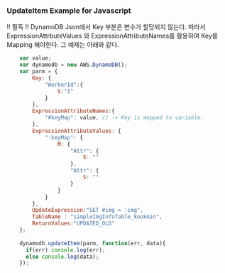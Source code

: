 ### UpdateItem Example for Javascript

!! 필독 !!
DynamoDB Json에서 Key 부분은 변수가 할당되지 않는다. 
따라서 ExpressionAttrbuteValues 와 ExpressionAttributeNames를 활용하여 Key를 Mapping 해야한다.
그 예제는 아래와 같다.

```Javascript
	var value;
	var dynamodb = new AWS.DynamoDB();
	var parm = {
		Key: {
			"WorkerId":{
				S:"1"
			}
		},
		ExpressionAttributeNames:{
			"#keyMap": value, // -> Key is mapped to variable.
		},
		ExpressionAttributeValues: {
			":keyMap": {
				M: {
					"Attr": {
						S: ""
					},
					"Attr": {
						S: ""
					}
				}
			}
		},
		UpdateExpression:"SET #img = :img",
		TableName : "simpleImgInfoTable_kookmin",
		ReturnValues:"UPDATED_OLD"
	};
  
  	dynamodb.updateItem(parm, function(err, data){
  	  if(err) console.log(err);
	  else console.log(data);
  	});
```
